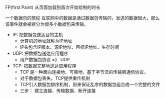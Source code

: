 FP(first Paint)  从页面加载到首次开始绘制的时长

一个数据包的旅程
  互联网中的数据是通过数据包传输的，发送的数据很大，那么该事件就会被拆分为很多小数据包来传输。
- IP: 把数据包送达目的主机
  * 计算机的地址就称为IP地址
  * IP头包含IP版本、源IP地址、目标IP地址、生存时间
- UDP: 把数据包送达应用程序
  * 用户数据包协议 =》 UDP
- TCP: 把数据完整地送达应用程序
  * TCP 是一种面向连接地、可靠地、基于字节流的传输层通信协议。
  * 对于数据包丢失，TCP提供重传机制
  * TCP引入数据包排序机制，用来保证乱序的数据包组合成一个完整的文件
  * 三步： 建立连接、传输数据、断开连接

